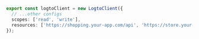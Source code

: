```ts title="libraries/logto.ts"
export const logtoClient = new LogtoClient({
  // ...other configs
  scopes: ['read', 'write'],
  resources: ['https://shopping.your-app.com/api', 'https://store.your-app.com/api'],
});
```
